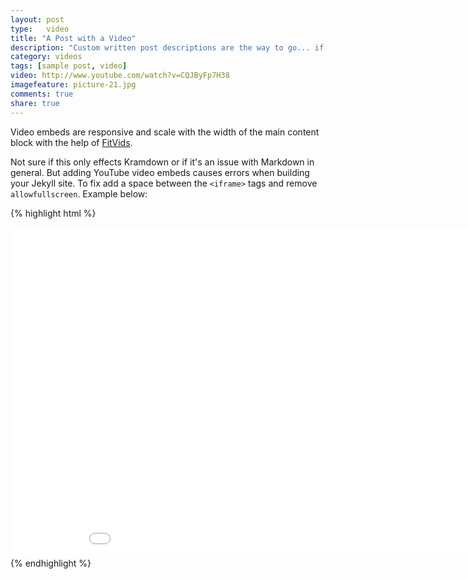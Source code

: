 ```yaml
---
layout: post
type:	video
title: "A Post with a Video"
description: "Custom written post descriptions are the way to go... if you're not lazy."
category: videos
tags: [sample post, video]
video: http://www.youtube.com/watch?v=CQJByFp7H38
imagefeature: picture-21.jpg
comments: true
share: true
---
```


Video embeds are responsive and scale with the width of the main content block with the help of [FitVids](http://fitvidsjs.com/).

Not sure if this only effects Kramdown or if it's an issue with Markdown in general. But adding YouTube video embeds causes errors when building your Jekyll site. To fix add a space between the `<iframe>` tags and remove `allowfullscreen`. Example below:

{% highlight html %}
<iframe width="940" height="529" src="//www.youtube.com/embed/CQJByFp7H38?theme=light&amp;color=white" frameborder="0" allowfullscreen> </iframe>
{% endhighlight %}